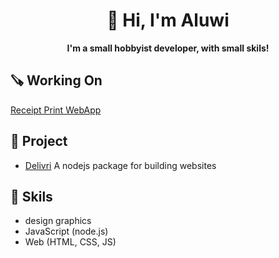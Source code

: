 <div align="center">
  <h1>👋 Hi, I'm Aluwi</h1>
  <b>I'm a small hobbyist developer, with small skils!</b>
</div>

## 🪚 Working On
[Receipt Print WebApp](htttps://github.com/Aluwi21/Receipt-printing-webapp)

## 🧰 Project
- [Delivri](https://github.com/AsterkOrg/delivri)
A nodejs package for building websites

## 🔧 Skils
- design graphics
- JavaScript (node.js)
- Web (HTML, CSS, JS)
